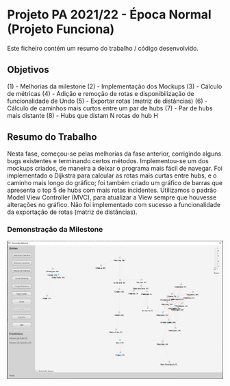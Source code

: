# Projeto PA 2021/22 - Época Normal (Projeto Funciona)

Este ficheiro contém um resumo do trabalho / código desenvolvido.

## Objetivos

 (1) - Melhorias da milestone
 (2) - Implementação dos Mockups
 (3) - Cálculo de métricas
 (4) - Adição e remoção de rotas e disponibilização de funcionalidade de Undo
 (5) - Exportar rotas (matriz de distâncias)
 (6) - Cálculo de caminhos mais curtos entre um par de hubs
 (7) - Par de hubs mais distante
 (8) - Hubs que distam N rotas do hub H

## Resumo do Trabalho

Nesta fase, começou-se pelas melhorias da fase anterior, corrigindo alguns bugs existentes e terminando certos métodos. 
Implementou-se um dos mockups criados, de maneira a deixar o programa mais fácil de navegar. Foi implementado o Dijkstra para calcular as rotas mais curtas entre hubs, e o caminho mais longo do gráfico; foi também criado um gráfico de barras que apresenta o top 5 de hubs com mais rotas incidentes.
Utilizamos o padrão Model View Controller (MVC), para atualizar a View sempre que houvesse alterações no gráfico.
Não foi implementado com sucesso a funcionalidade da exportação de rotas (matriz de distâncias).



### Demonstração da Milestone
![](network.png)

